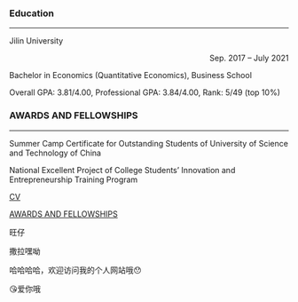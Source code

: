 ### Education

---

Jilin University
<p align="right">Sep. 2017 – July 2021</p>

Bachelor in Economics (Quantitative Economics), Business School

Overall GPA: 3.81/4.00, Professional GPA: 3.84/4.00, Rank: 5/49 (top 10%)

### AWARDS AND FELLOWSHIPS

---

Summer Camp Certificate for Outstanding Students of University of Science and Technology of China

National Excellent Project of College Students’ Innovation and Entrepreneurship Training Program


[CV](https://github.com/yifatchow/yifatchow.github.io/blob/master/CV.pdf)

[AWARDS AND FELLOWSHIPS](https://github.com/yifatchow/yifatchow.github.io/blob/master/AWARDS%20AND%20FELLOWSHIPS.pdf)

旺仔

撒拉嘿呦

哈哈哈哈，欢迎访问我的个人网站哦😯

😘爱你哦
